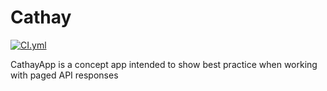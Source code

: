 # Cathay
[![CI.yml](https://github.com/gannasong/Cathay/actions/workflows/CI.yml/badge.svg)](https://github.com/gannasong/Cathay/actions/workflows/CI.yml)

CathayApp is a concept app intended to show best practice when working with paged API responses
